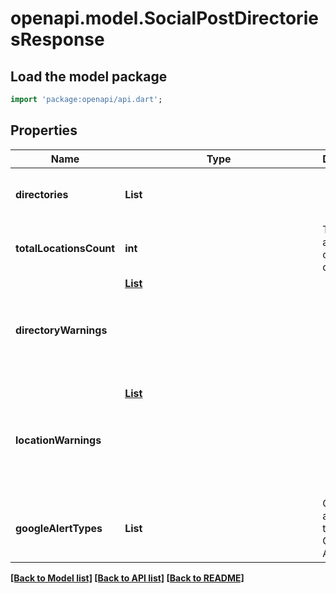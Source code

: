 # openapi.model.SocialPostDirectoriesResponse

## Load the model package
```dart
import 'package:openapi/api.dart';
```

## Properties
Name | Type | Description | Notes
------------ | ------------- | ------------- | -------------
**directories** | **List<String>** |  | [optional] [default to const []]
**totalLocationsCount** | **int** | Total amount of considered directories | [optional] 
**directoryWarnings** | [**List<Object>**](Object.md) |  | [optional] [default to const []]
**locationWarnings** | [**List<Object>**](Object.md) |  | [optional] [default to const []]
**googleAlertTypes** | **List<String>** | Currently active types for Google ALERT | [optional] [default to const []]

[[Back to Model list]](../README.md#documentation-for-models) [[Back to API list]](../README.md#documentation-for-api-endpoints) [[Back to README]](../README.md)


